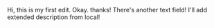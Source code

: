 Hi, this is my first edit.
Okay. thanks!
There's another text field!
I'll add extended description from local!
